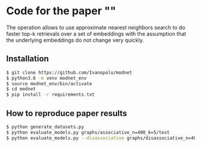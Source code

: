 # Code for the paper ""
The operation allows to use approximate nearest neighbors search to do faster top-k retrievals over a set of embeddings with the assumption that the underlying embeddings do not change very quickly.

Installation
------------
```bash
$ git clone https://github.com/Ivanopolo/modnet
$ python3.6 -m venv modnet_env
$ source modnet_env/bin/activate
$ cd modnet
$ pip install -r requirements.txt
```

How to reproduce paper results
------------

```bash
$ python generate_datasets.py
$ python evaluate_models.py graphs/associative_n=400_k=5/test
$ python evaluate_models.py --disassociative graphs/disassociative_n=400_k=5/test
```

